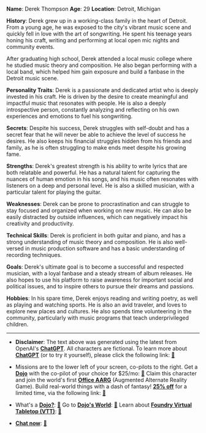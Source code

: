 **Name**: Derek Thompson
**Age**: 29
**Location**: Detroit, Michigan

**History**:
Derek grew up in a working-class family in the heart of Detroit. From a young age, he was exposed to the city's vibrant music scene and quickly fell in love with the art of songwriting. He spent his teenage years honing his craft, writing and performing at local open mic nights and community events.

After graduating high school, Derek attended a local music college where he studied music theory and composition. He also began performing with a local band, which helped him gain exposure and build a fanbase in the Detroit music scene.

**Personality Traits**:
Derek is a passionate and dedicated artist who is deeply invested in his craft. He is driven by the desire to create meaningful and impactful music that resonates with people. He is also a deeply introspective person, constantly analyzing and reflecting on his own experiences and emotions to fuel his songwriting.

**Secrets**:
Despite his success, Derek struggles with self-doubt and has a secret fear that he will never be able to achieve the level of success he desires. He also keeps his financial struggles hidden from his friends and family, as he is often struggling to make ends meet despite his growing fame.

**Strengths**:
Derek's greatest strength is his ability to write lyrics that are both relatable and powerful. He has a natural talent for capturing the nuances of human emotion in his songs, and his music often resonates with listeners on a deep and personal level. He is also a skilled musician, with a particular talent for playing the guitar.

**Weaknesses**:
Derek can be prone to procrastination and can struggle to stay focused and organized when working on new music. He can also be easily distracted by outside influences, which can negatively impact his creativity and productivity.

**Technical Skills**:
Derek is proficient in both guitar and piano, and has a strong understanding of music theory and composition. He is also well-versed in music production software and has a basic understanding of recording techniques.

**Goals**:
Derek's ultimate goal is to become a successful and respected musician, with a loyal fanbase and a steady stream of album releases. He also hopes to use his platform to raise awareness for important social and political issues, and to inspire others to pursue their dreams and passions.

**Hobbies**:
In his spare time, Derek enjoys reading and writing poetry, as well as playing and watching sports. He is also an avid traveler, and loves to explore new places and cultures. He also spends time volunteering in the community, particularly with music programs that teach underprivileged children.
 

---
* **Disclaimer**: The text above was generated using the latest from OpenAI's [**ChatGPT**](https://openai.com/blog/chatgpt/).  All characters are fictional.  To learn more about [**ChatGPT**](https://openai.com/blog/chatgpt/) (or to try it yourself), please click the following link: [:closed_book:](https://openai.com/blog/chatgpt/)

* Missions are to the lower left of your screen, co-pilots to the right. Get a [**Dojo**](https://workmates.live/marketplace) with the co-pilot of your choice for $25/mo: [:green_book:](https://workmates.live/marketplace) Claim this character and join the world's first [**Office AARG**](https://dojos.world) (Augmented Alternate Reality Game). Build real-world things with a dash of fantasy! [**25% off**](https://blog.workmates.live/deal-on-a-dojo) for a limited time, via the following link: [:green_book:](https://blog.workmates.live/deal-on-a-dojo) 

* What's a [**Dojo?**](https://workdojos.com): [:blue_book:](https://workdojos.com)  Go to [**Dojo's World**](https://dojos.world): [:blue_book:](https://dojos.world)  Learn about [**Foundry Virtual Tabletop (VTT)**](https://foundryvtt.com): [:closed_book:](https://foundryvtt.com/)

* [**Chat now**](https://chat.workmates.live/channel/support): [:ledger:](https://chat.workmates.live/channel/support)